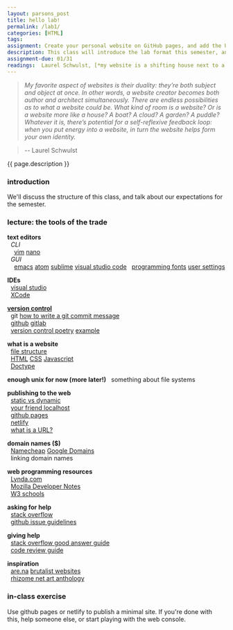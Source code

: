 ```yaml
---  
layout: parsons_post  
title: hello lab! 
permalink: /lab1/  
categories: [HTML]
tags:  
assignment: Create your personal website on GitHub pages, and add the URL to this [google sheet](https://docs.google.com/spreadsheets/d/175yCwtmWzIcfcK19BLhvhP7YeVjrbgLxTNpMEvsAaMY/edit#gid=0). You will get help with this during class.
description: This class will introduce the lab format this semester, and get you set up with the tools we're going to use. Please come to this class with the computer you plan to use for the rest of the semester.
assignment-due: 01/31
readings:  Laurel Schwulst, [*my website is a shifting house next to a river of knowledge, what could yours be?*](https://thecreativeindependent.com/people/laurel-schwulst-my-website-is-a-shifting-house-next-to-a-river-of-knowledge-what-could-yours-be/)  
---  
```


> *My favorite aspect of websites is their duality: they’re both subject and object at once. In other words, a website creator becomes both author and architect simultaneously. There are endless possibilities as to what a website could be. What kind of room is a website? Or is a website more like a house? A boat? A cloud? A garden? A puddle? Whatever it is, there’s potential for a self-reflexive feedback loop: when you put energy into a website, in turn the website helps form your own identity.*

> -- Laurel Schwulst

{{ page.description }}

### introduction
We'll discuss the structure of this class, and talk about our expectations for the semester.

### lecture: the tools of the trade  
  
**text editors**  
  *CLI*  
    [vim](https://www.vim.org) [nano](https://www.nano-editor.org)  
  *GUI*  
    [emacs](https://www.gnu.org/software/emacs/) [atom](https://atom.io) [sublime](https://www.sublimetext.com) [visual studio code](https://code.visualstudio.com)
  [programming fonts](https://wesbos.com/programming-fonts/) [user settings](https://webdesign.tutsplus.com/articles/simple-visual-enhancements-for-better-coding-in-sublime-text--webdesign-18052)  

**IDEs**  
  [visual studio](https://visualstudio.microsoft.com)  
  [XCode](https://developer.apple.com/xcode/)  

[**version control**](https://www.atlassian.com/git/tutorials/what-is-version-control)  
  git [how to write a git commit message](https://chris.beams.io/posts/git-commit/)  
  [github](https://github.com) [gitlab](https://about.gitlab.com)  
  [version control poetry](https://github.com/tchoi8/poetry/) [example](https://github.com/rottytooth/poetry/commit/bce0e11e8538393ec47ca046d82d7e931e552ccb)  

**what is a website**  
  [file structure](https://developer.mozilla.org/en-US/docs/Learn/Common_questions/Pages_sites_servers_and_search_engines)  
  [HTML](https://developer.mozilla.org/en-US/docs/Web/HTML) [CSS](https://developer.mozilla.org/en-US/docs/Web/CSS) [Javascript](https://developer.mozilla.org/en-US/docs/Web/JavaScript)  
  [Doctype](https://www.w3schools.com/tags/tag_doctype.asp)  

**enough unix for now (more later!)**
  something about file systems

**publishing to the web**  
  [static vs dynamic](https://wsvincent.com/static-vs-dynamic-websites-pros-and-cons/)  
  [your friend localhost](https://twitter.com/wongmjane/status/1209454781141377024?s=20)  
  [github pages](https://pages.github.com)  
  [netlify](https://www.netlify.com)  
  [what is a URL?](https://developer.mozilla.org/en-US/docs/Learn/Common_questions/What_is_a_URL)  

**domain names ($)**  
  [Namecheap](https://www.namecheap.com) [Google Domains](https://domains.google.com/m/registrar/#)  
  linking domain names  

**web programming resources**  
  [Lynda.com](https://www.lynda.com)  
  [Mozilla Developer Notes](https://developer.mozilla.org/en-US/)  
  [W3 schools](https://www.w3schools.com)  

**asking for help**  
  [stack overflow](https://stackoverflow.com/help/how-to-ask)  
  [github issue guidelines](https://github.com/necolas/issue-guidelines/blob/master/CONTRIBUTING.md)  

**giving help**  
  [stack overflow good answer guide](https://stackoverflow.com/help/how-to-answer)  
  [code review guide](https://google.github.io/eng-practices/review/reviewer/standard.html)  

**inspiration**  
  [are.na](http://are.na) [brutalist websites](https://brutalistwebsites.com)  
  [rhizome net art anthology](https://anthology.rhizome.org)  

### in-class exercise  
Use github pages or netlify to publish a minimal site. If you're done with this, help someone else, or start playing with the web console.
